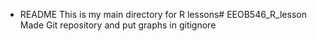* README
This is my main directory for R lessons# EEOB546_R_lesson
Made Git repository and put graphs in gitignore
